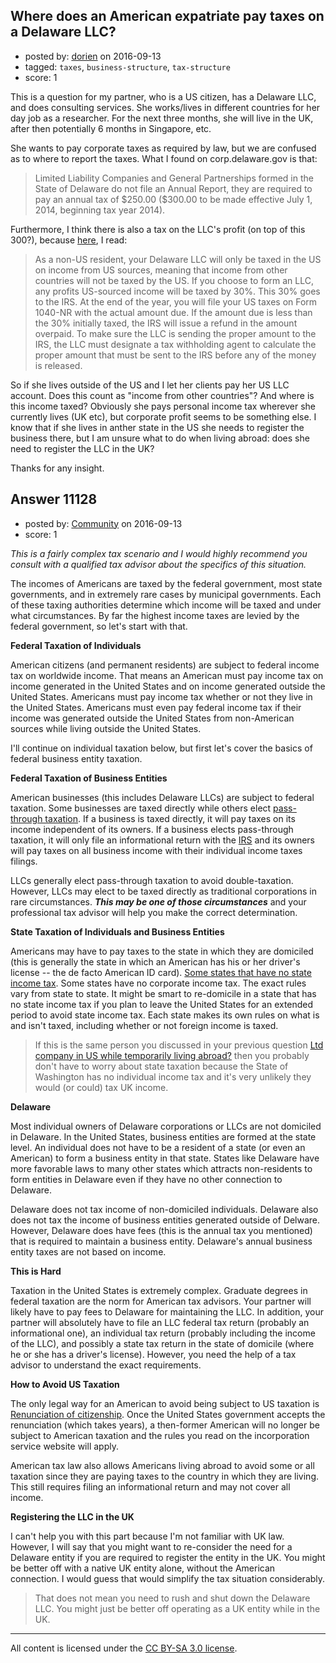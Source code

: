 ## Where does an American expatriate pay taxes on a Delaware LLC?

- posted by: [dorien](https://stackexchange.com/users/1619469/dorien) on 2016-09-13
- tagged: `taxes`, `business-structure`, `tax-structure`
- score: 1

<p>This is a question for my partner, who is a US citizen, has a Delaware LLC, and does consulting services. She works/lives in different countries for her day job as a researcher. For the next three months, she will live in the UK, after then potentially 6 months in Singapore, etc. </p>

<p>She wants to pay corporate taxes as required by law, but we are confused as to where to report the taxes. What I found on corp.delaware.gov is that: </p>

<blockquote>
  <p>Limited Liability Companies and General Partnerships formed in the
  State of Delaware do not file an Annual Report, they are required to
  pay an annual tax of $250.00 ($300.00 to be made effective July 1,
  2014, beginning tax year 2014).</p>
</blockquote>

<p>Furthermore, I think there is also a tax on the LLC's profit (on top of this 300?), because <a href="https://www.delawareregisteredagent.com/how-to/non-us-delaware-llc-corporation" rel="nofollow">here</a>, I read: </p>

<blockquote>
  <p>As a non-US resident, your Delaware LLC will only be taxed in the US
  on income from US sources, meaning that income from other countries
  will not be taxed by the US. If you choose to form an LLC, any profits
  US-sourced income will be taxed by 30%. This 30% goes to the IRS. At
  the end of the year, you will file your US taxes on Form 1040-NR with
  the actual amount due. If the amount due is less than the 30%
  initially taxed, the IRS will issue a refund in the amount overpaid.
  To make sure the LLC is sending the proper amount to the IRS, the LLC
  must designate a tax withholding agent to calculate the proper amount
  that must be sent to the IRS before any of the money is released.</p>
</blockquote>

<p>So if she lives outside of the US and I let her clients pay her US LLC account. Does this count as "income from other countries"? And where is this income taxed? Obviously she pays personal income tax wherever she currently lives (UK etc), but corporate profit seems to be something else. I know that if she lives in anther state in the US she needs to register the business there, but I am unsure what to do when living abroad: does she need to register the LLC in the UK? </p>

<p>Thanks for any insight. </p>



## Answer 11128

- posted by: [Community](https://stackexchange.com/users/-1/community) on 2016-09-13
- score: 1

<p><em>This is a fairly complex tax scenario and I would highly recommend you consult with a qualified tax advisor about the specifics of this situation.</em></p>

<p>The incomes of Americans are taxed by the federal government, most state governments, and in extremely rare cases by municipal governments. Each of these taxing authorities determine which income will be taxed and under what circumstances. By far the highest income taxes are levied by the federal government, so let's start with that.</p>

<p><strong>Federal Taxation of Individuals</strong></p>

<p>American citizens (and permanent residents) are subject to federal income tax on worldwide income. That means an American must pay income tax on income generated in the United States and on income generated outside the United States. Americans must pay income tax whether or not they live in the United States. Americans must even pay federal income tax if their income was generated outside the United States from non-American sources while living outside the United States.</p>

<p>I'll continue on individual taxation below, but first let's cover the basics of federal business entity taxation.</p>

<p><strong>Federal Taxation of Business Entities</strong></p>

<p>American businesses (this includes Delaware LLCs) are subject to federal taxation. Some businesses are taxed directly while others elect <a href="https://en.wikipedia.org/wiki/Flow-through_entity" rel="nofollow noreferrer">pass-through taxation</a>. If a business is taxed directly, it will pay taxes on its income independent of its owners. If a business elects pass-through taxation, it will only file an informational return with the <a href="https://www.irs.gov/" rel="nofollow noreferrer">IRS</a> and its owners will pay taxes on all business income with their individual income taxes filings.</p>

<p>LLCs generally elect pass-through taxation to avoid double-taxation. However, LLCs may elect to be taxed directly as traditional corporations in rare circumstances. <strong><em>This may be one of those circumstances</em></strong> and your professional tax advisor will help you make the correct determination.</p>

<p><strong>State Taxation of Individuals and Business Entities</strong></p>

<p>Americans may have to pay taxes to the state in which they are domiciled (this is generally the state in which an American has his or her driver's license -- the de facto American ID card). <a href="https://en.wikipedia.org/wiki/State_income_tax#States_with_no_individual_income_tax" rel="nofollow noreferrer">Some states that have no state income tax</a>. Some states have no corporate income tax. The exact rules vary from state to state. It might be smart to re-domicile in a state that has no state income tax if you plan to leave the United States for an extended period to avoid state income tax. Each state makes its own rules on what is and isn't taxed, including whether or not foreign income is taxed.</p>

<blockquote>
  <p>If this is the same person you discussed in your previous question <a href="https://startups.stackexchange.com/questions/9762/ltd-company-in-us-while-temporarily-living-abroad">Ltd company in US while temporarily living abroad?</a> then you probably don't have to worry about state taxation because the State of Washington has no individual income tax and it's very unlikely they would (or could) tax UK income.</p>
</blockquote>

<p><strong>Delaware</strong></p>

<p>Most individual owners of Delaware corporations or LLCs are not domiciled in Delaware. In the United States, business entities are formed at the state level. An individual does not have to be a resident of a state (or even an American) to form a business entity in that state. States like Delaware have more favorable laws to many other states which attracts non-residents to form entities in Delaware even if they have no other connection to Delaware.</p>

<p>Delaware does not tax income of non-domiciled individuals. Delaware also does not tax the income of business entities generated outside of Delware. However, Delaware does have fees (this is the annual tax you mentioned) that is required to maintain a business entity. Delaware's annual business entity taxes are not based on income.</p>

<p><strong>This is Hard</strong></p>

<p>Taxation in the United States is extremely complex. Graduate degrees in federal taxation are the norm for American tax advisors. Your partner will likely have to pay fees to Delaware for maintaining the LLC. In addition, your partner will absolutely have to file an LLC federal tax return (probably an informational one), an individual tax return (probably including the income of the LLC), and possibly a state tax return in the state of domicile (where he or she has a driver's license). However, you need the help of a tax advisor to understand the exact requirements.</p>

<p><strong>How to Avoid US Taxation</strong></p>

<p>The only legal way for an American to avoid being subject to US taxation is <a href="https://en.wikipedia.org/wiki/Renunciation_of_citizenship" rel="nofollow noreferrer">Renunciation of citizenship</a>. Once the United States government accepts the renunciation (which takes years), a then-former American will no longer be subject to American taxation and the rules you read on the incorporation service website will apply.</p>

<p>American tax law also allows Americans living abroad to avoid some or all taxation since they are paying taxes to the country in which they are living. This still requires filing an informational return and may not cover all income.</p>

<p><strong>Registering the LLC in the UK</strong></p>

<p>I can't help you with this part because I'm not familiar with UK law. However, I will say that you might want to re-consider the need for a Delaware entity if you are required to register the entity in the UK. You might be better off with a native UK entity alone, without the American connection. I would guess that would simplify the tax situation considerably.</p>

<blockquote>
  <p>That does not mean you need to rush and shut down the Delaware LLC. You might just be better off operating as a UK entity while in the UK.</p>
</blockquote>




---

All content is licensed under the [CC BY-SA 3.0 license](https://creativecommons.org/licenses/by-sa/3.0/).
